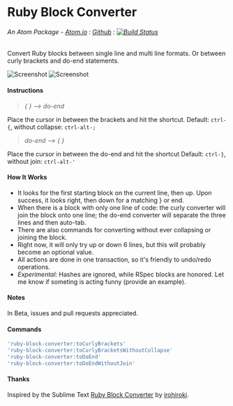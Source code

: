 # Ruby Block Converter
###### An Atom Package - [Atom.io](https://atom.io/packages/ruby-block-converter) : [Github](https://github.com/dsandstrom/atom-ruby-block-converter) : [![Build Status](https://travis-ci.org/dsandstrom/atom-ruby-block-converter.svg?branch=master)](https://travis-ci.org/dsandstrom/atom-ruby-block-converter)

Convert Ruby blocks between single line and multi line formats. Or between curly brackets and do-end statements.

![Screenshot](https://github.com/dsandstrom/atom-ruby-block-converter/raw/master/screen-1.gif) ![Screenshot](https://github.com/dsandstrom/atom-ruby-block-converter/raw/master/screen-2.gif)

#### Instructions
> *{ } --> do-end*

Place the cursor in between the brackets and hit the shortcut. Default: `ctrl-{`, without collapse: `ctrl-alt-;`

> *do-end --> { }*

Place the cursor in between the do-end and hit the shortcut Default: `ctrl-}`, without join: `ctrl-alt-'`

#### How It Works
* It looks for the first starting block on the current line, then up. Upon success, it looks right, then down for a matching } or end.
* When there is a block with only one line of code: the curly converter will join the block onto one line; the do-end converter will separate the three lines and then auto-tab.
* There are also commands for converting without ever collapsing or joining the block.
* Right now, it will only try up or down 6 lines, but this will probably become an optional value.
* All actions are done in one transaction, so it's friendly to undo/redo operations.
* *Experimental:* Hashes are ignored, while RSpec blocks are honored.  Let me know if someting is acting funny (provide an example).

#### Notes
In Beta, issues and pull requests appreciated.

#### Commands
```coffee
'ruby-block-converter:toCurlyBrackets'
'ruby-block-converter:toCurlyBracketsWithoutCollapse'
'ruby-block-converter:toDoEnd'
'ruby-block-converter:toDoEndWithoutJoin'
```

#### Thanks
Inspired by the Sublime Text [Ruby Block Converter](https://github.com/irohiroki/RubyBlockConverter) by [irohiroki](https://github.com/irohiroki).
